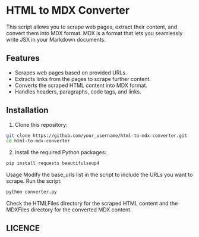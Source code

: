 # HTML to MDX Converter

This script allows you to scrape web pages, extract their content, and convert them into MDX format. MDX is a format that lets you seamlessly write JSX in your Markdown documents.

## Features

- Scrapes web pages based on provided URLs.
- Extracts links from the pages to scrape further content.
- Converts the scraped HTML content into MDX format.
- Handles headers, paragraphs, code tags, and links.

## Installation

1. Clone this repository:

```bash
git clone https://github.com/your_username/html-to-mdx-converter.git
cd html-to-mdx-converter
```

2. Install the required Python packages:

``` bash 
pip install requests beautifulsoup4
```

Usage
Modify the base_urls list in the script to include the URLs you want to scrape.
Run the script:


```bash
python converter.py
```

Check the HTMLFiles directory for the scraped HTML content and the MDXFiles directory for the converted MDX content.

## LICENCE